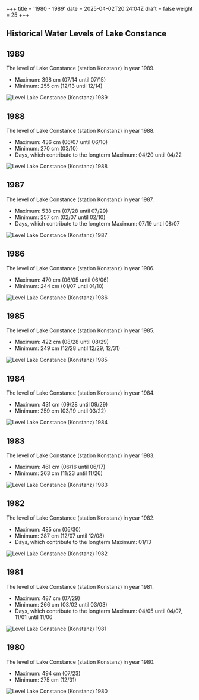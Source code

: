 +++
title = '1980 - 1989'
date = 2025-04-02T20:24:04Z
draft = false
weight = 25
+++

## Historical Water Levels of Lake Constance

## 1989

The level of Lake Constance (station Konstanz) in year 1989.

- Maximum: 398 cm (07/14 until 07/15)
- Minimum: 255 cm (12/13 until 12/14)

![Level Lake Constance (Konstanz) 1989](/images/EN/graphs_historic/longterm_EN_1989.png)

## 1988

The level of Lake Constance (station Konstanz) in year 1988.

- Maximum: 436 cm (06/07 until 06/10)
- Minimum: 270 cm (03/10)
- Days, which contribute to the longterm Maximum: 04/20 until 04/22

![Level Lake Constance (Konstanz) 1988](/images/EN/graphs_historic/longterm_EN_1988.png)

## 1987

The level of Lake Constance (station Konstanz) in year 1987.

- Maximum: 538 cm (07/28 until 07/29)
- Minimum: 257 cm (02/07 until 02/10)
- Days, which contribute to the longterm Maximum: 07/19 until 08/07

![Level Lake Constance (Konstanz) 1987](/images/EN/graphs_historic/longterm_EN_1987.png)

## 1986

The level of Lake Constance (station Konstanz) in year 1986.

- Maximum: 470 cm (06/05 until 06/06)
- Minimum: 244 cm (01/07 until 01/10)

![Level Lake Constance (Konstanz) 1986](/images/EN/graphs_historic/longterm_EN_1986.png)

## 1985

The level of Lake Constance (station Konstanz) in year 1985.

- Maximum: 422 cm (08/28 until 08/29)
- Minimum: 249 cm (12/28 until 12/29, 12/31)

![Level Lake Constance (Konstanz) 1985](/images/EN/graphs_historic/longterm_EN_1985.png)

## 1984

The level of Lake Constance (station Konstanz) in year 1984.

- Maximum: 431 cm (09/28 until 09/29)
- Minimum: 259 cm (03/19 until 03/22)

![Level Lake Constance (Konstanz) 1984](/images/EN/graphs_historic/longterm_EN_1984.png)

## 1983

The level of Lake Constance (station Konstanz) in year 1983.

- Maximum: 461 cm (06/16 until 06/17)
- Minimum: 263 cm (11/23 until 11/26)

![Level Lake Constance (Konstanz) 1983](/images/EN/graphs_historic/longterm_EN_1983.png)

## 1982

The level of Lake Constance (station Konstanz) in year 1982.

- Maximum: 485 cm (06/30)
- Minimum: 287 cm (12/07 until 12/08)
- Days, which contribute to the longterm Maximum: 01/13

![Level Lake Constance (Konstanz) 1982](/images/EN/graphs_historic/longterm_EN_1982.png)

## 1981

The level of Lake Constance (station Konstanz) in year 1981.

- Maximum: 487 cm (07/29)
- Minimum: 266 cm (03/02 until 03/03)
- Days, which contribute to the longterm Maximum: 04/05 until 04/07, 11/01 until 11/06

![Level Lake Constance (Konstanz) 1981](/images/EN/graphs_historic/longterm_EN_1981.png)

## 1980

The level of Lake Constance (station Konstanz) in year 1980.

- Maximum: 494 cm (07/23)
- Minimum: 275 cm (12/31)

![Level Lake Constance (Konstanz) 1980](/images/EN/graphs_historic/longterm_EN_1980.png)

